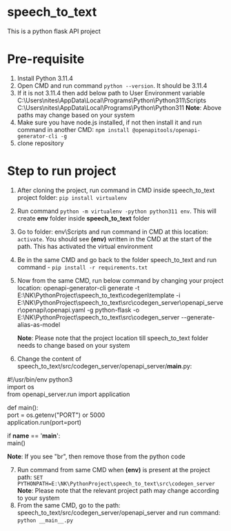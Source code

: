 # speech_to_text
This is a python flask API project

# Pre-requisite
1. Install Python 3.11.4
2. Open CMD and run command `python --version`. It should be 3.11.4 
3. If it is not 3.11.4 then add below path to User Environment variable
   C:\Users\nites\AppData\Local\Programs\Python\Python311\Scripts\
   C:\Users\nites\AppData\Local\Programs\Python\Python311
   **Note**: Above paths may change based on your system
4. Make sure you have node.js installed, if not then install it and run command in another CMD: `npm install @openapitools/openapi-generator-cli -g` 
5. clone repository

# Step to run project
1. After cloning the project, run command in CMD inside speech_to_text project folder:  `pip install virtualenv`
2. Run command `python -m virtualenv -python python311 env`. This will create **env** folder inside **speech_to_text** folder
3. Go to folder: env\Scripts and run command in CMD at this location: `activate`. You should see **(env)** written in the CMD at the start of the path. This has activated the virtual environment
4. Be in the same CMD and go back to the folder speech_to_text and run command - `pip install -r requirements.txt`
5. Now from the same CMD, run below command by changing your project location:
   openapi-generator-cli generate -t E:\NK\PythonProject\speech_to_text\codegen\template -i E:\NK\PythonProject\speech_to_text\src\codegen_server\openapi_server\openapi\openapi.yaml -g python-flask -o E:\NK\PythonProject\speech_to_text\src\codegen_server --generate-alias-as-model

   **Note**: Please note that the project location till speech_to_text folder needs to change based on your system
6. Change the content of speech_to_text/src/codegen_server/openapi_server/__main__.py:

#!/usr/bin/env python3<br/>
import os<br/>
from openapi_server.run import application<br/>

def main():<br/>
   port = os.getenv("PORT") or 5000<br/>
   application.run(port=port)<br/>

if __name__ == '__main__':<br/>
   main()<br/>

   **Note**: If you see "br", then remove those from the python code

7. Run command from same CMD when **(env)** is present at the project path: `SET PYTHONPATH=E:\NK\PythonProject\speech_to_text\src\codegen_server`
   **Note**: Please note that the relevant project path may change according to your system
8. From the same CMD, go to the path: speech_to_text/src/codegen_server/openapi_server and run command: `python __main__.py`
